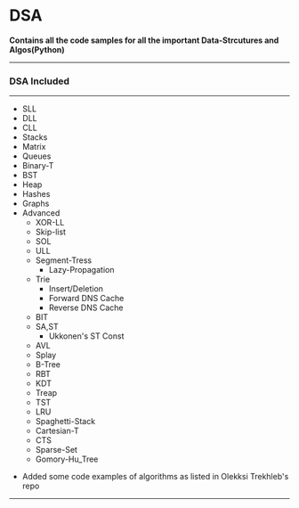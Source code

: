 # DSA

**Contains all the code samples for all the important Data-Strcutures and Algos(Python)**

---

### DSA Included

---

- SLL
- DLL
- CLL
- Stacks
- Matrix
- Queues
- Binary-T
- BST
- Heap
- Hashes
- Graphs
- Advanced
  - XOR-LL
  - Skip-list
  - SOL
  - ULL
  - Segment-Tress
    - Lazy-Propagation
  - Trie
    - Insert/Deletion
    - Forward DNS Cache
    - Reverse DNS Cache
  - BIT
  - SA,ST
    - Ukkonen's ST Const
  - AVL
  - Splay
  - B-Tree
  - RBT
  - KDT
  - Treap
  - TST
  - LRU
  - Spaghetti-Stack
  - Cartesian-T
  - CTS
  - Sparse-Set
  - Gomory-Hu_Tree

* Added some code examples of algorithms as listed in Olekksi Trekhleb's repo

---
